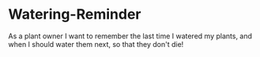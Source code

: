 # Watering-Reminder
As a plant owner I want to remember the last time I watered my plants, and when I should water them next, so that they don't die!
